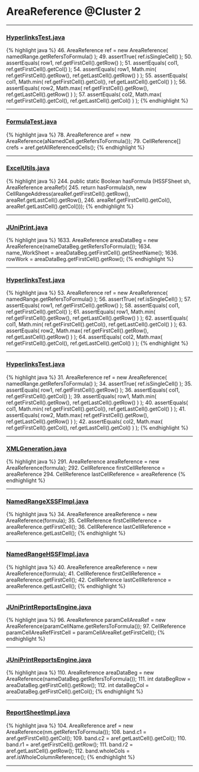 # AreaReference @Cluster 2

***

### [HyperlinksTest.java](https://searchcode.com/codesearch/view/122565050/)
{% highlight java %}
46. AreaReference ref = new AreaReference( namedRange.getRefersToFormula() );
49.   assertTrue( ref.isSingleCell() );
50.   assertEquals( row1, ref.getFirstCell().getRow() );
51.   assertEquals( col1, ref.getFirstCell().getCol() );
54.   assertEquals( row1, Math.min( ref.getFirstCell().getRow(), ref.getLastCell().getRow() ) );
55.   assertEquals( col1, Math.min( ref.getFirstCell().getCol(), ref.getLastCell().getCol() ) );
56.   assertEquals( row2, Math.max( ref.getFirstCell().getRow(), ref.getLastCell().getRow() ) );
57.   assertEquals( col2, Math.max( ref.getFirstCell().getCol(), ref.getLastCell().getCol() ) );
{% endhighlight %}

***

### [FormulaTest.java](https://searchcode.com/codesearch/view/121321561/)
{% highlight java %}
78. AreaReference aref = new AreaReference(aNamedCell.getRefersToFormula());
79. CellReference[] crefs = aref.getAllReferencedCells();
{% endhighlight %}

***

### [ExcelUtils.java](https://searchcode.com/codesearch/view/60212069/)
{% highlight java %}
244. public static Boolean hasFormula (HSSFSheet sh, AreaReference areaRef){
245.   return hasFormula(sh, new CellRangeAddress(areaRef.getFirstCell().getRow(), areaRef.getLastCell().getRow(),
246.       areaRef.getFirstCell().getCol(), areaRef.getLastCell().getCol()));
{% endhighlight %}

***

### [JUniPrint.java](https://searchcode.com/codesearch/view/60212057/)
{% highlight java %}
1633. AreaReference areaDataBeg = new AreaReference(nameDataBeg.getRefersToFormula());
1634. name_WorkSheet  =  areaDataBeg.getFirstCell().getSheetName();
1636. rowWork = areaDataBeg.getFirstCell().getRow();
{% endhighlight %}

***

### [HyperlinksTest.java](https://searchcode.com/codesearch/view/64531339/)
{% highlight java %}
53. AreaReference ref = new AreaReference( namedRange.getRefersToFormula() );
56.   assertTrue( ref.isSingleCell() );
57.   assertEquals( row1, ref.getFirstCell().getRow() );
58.   assertEquals( col1, ref.getFirstCell().getCol() );
61.   assertEquals( row1, Math.min( ref.getFirstCell().getRow(), ref.getLastCell().getRow() ) );
62.   assertEquals( col1, Math.min( ref.getFirstCell().getCol(), ref.getLastCell().getCol() ) );
63.   assertEquals( row2, Math.max( ref.getFirstCell().getRow(), ref.getLastCell().getRow() ) );
64.   assertEquals( col2, Math.max( ref.getFirstCell().getCol(), ref.getLastCell().getCol() ) );
{% endhighlight %}

***

### [HyperlinksTest.java](https://searchcode.com/codesearch/view/126772645/)
{% highlight java %}
31. AreaReference ref = new AreaReference( namedRange.getRefersToFormula() );
34.   assertTrue( ref.isSingleCell() );
35.   assertEquals( row1, ref.getFirstCell().getRow() );
36.   assertEquals( col1, ref.getFirstCell().getCol() );
39.   assertEquals( row1, Math.min( ref.getFirstCell().getRow(), ref.getLastCell().getRow() ) );
40.   assertEquals( col1, Math.min( ref.getFirstCell().getCol(), ref.getLastCell().getCol() ) );
41.   assertEquals( row2, Math.max( ref.getFirstCell().getRow(), ref.getLastCell().getRow() ) );
42.   assertEquals( col2, Math.max( ref.getFirstCell().getCol(), ref.getLastCell().getCol() ) );
{% endhighlight %}

***

### [XMLGeneration.java](https://searchcode.com/codesearch/view/110498474/)
{% highlight java %}
291. AreaReference areaReference = new AreaReference(formula);
292. CellReference firstCellReference = areaReference
294. CellReference lastCellReference = areaReference
{% endhighlight %}

***

### [NamedRangeXSSFImpl.java](https://searchcode.com/codesearch/view/72854588/)
{% highlight java %}
34. AreaReference areaReference = new AreaReference(formula);
35. CellReference firstCellReference = areaReference.getFirstCell();
36. CellReference lastCellReference = areaReference.getLastCell();
{% endhighlight %}

***

### [NamedRangeHSSFImpl.java](https://searchcode.com/codesearch/view/72854613/)
{% highlight java %}
40. AreaReference areaReference = new AreaReference(formula);
41. CellReference firstCellReference = areaReference.getFirstCell();
42. CellReference lastCellReference = areaReference.getLastCell();
{% endhighlight %}

***

### [JUniPrintReportsEngine.java](https://searchcode.com/codesearch/view/60336976/)
{% highlight java %}
96. AreaReference paramCellAreaRef = new AreaReference(paramCellName.getRefersToFormula());
97. CellReference paramCellAreaRefFirstCell = paramCellAreaRef.getFirstCell();
{% endhighlight %}

***

### [JUniPrintReportsEngine.java](https://searchcode.com/codesearch/view/60336976/)
{% highlight java %}
110. AreaReference areaDataBeg = new AreaReference(nameDataBeg.getRefersToFormula());
111. int dataBegRow = areaDataBeg.getFirstCell().getRow();
112. int dataBegCol = areaDataBeg.getFirstCell().getCol();
{% endhighlight %}

***

### [ReportSheetImpl.java](https://searchcode.com/codesearch/view/128473368/)
{% highlight java %}
104. AreaReference aref = new AreaReference(nm.getRefersToFormula());
108. band.c1 = aref.getFirstCell().getCol();
109. band.c2 = aref.getLastCell().getCol();
110. band.r1 = aref.getFirstCell().getRow();
111. band.r2 = aref.getLastCell().getRow();
112. band.wholeCols = aref.isWholeColumnReference();
{% endhighlight %}

***

